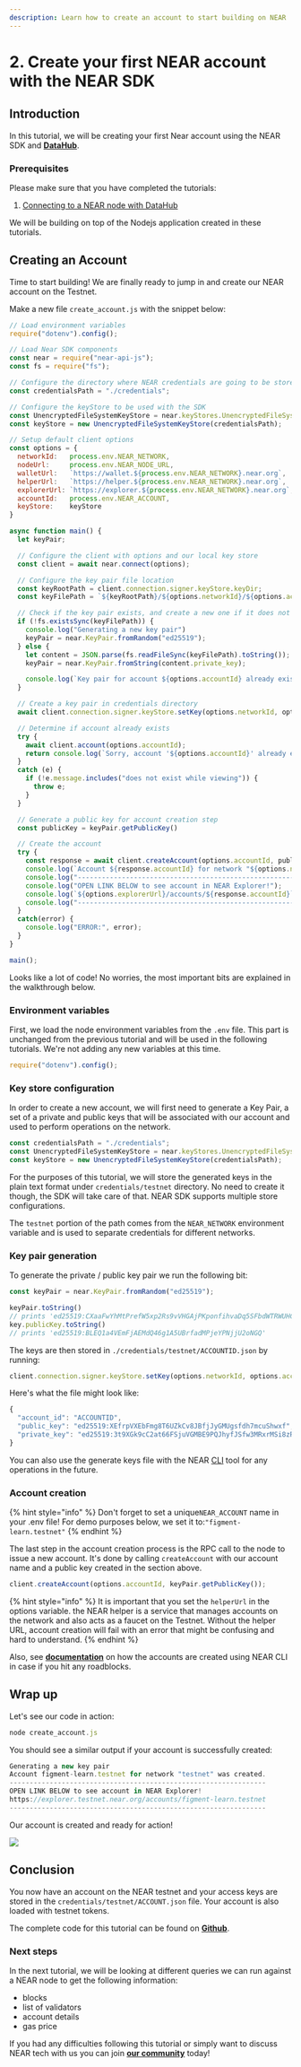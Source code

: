 ```yaml
---
description: Learn how to create an account to start building on NEAR
---
```


# 2. Create your first NEAR account with the NEAR SDK

## Introduction

In this tutorial, we will be creating your first Near account using the NEAR SDK and [**DataHub**](https://datahub.figment.io/sign_up?service=near).

### Prerequisites

Please make sure that you have completed the tutorials:

1. [Connecting to a NEAR node with DataHub](https://learn.figment.io/network-documentation/near/tutorials/1.-connecting-to-a-near-node-using-datahub)

We will be building on top of the Nodejs application created in these tutorials.

## Creating an Account

Time to start building! We are finally ready to jump in and create our NEAR account on the Testnet.

Make a new file `create_account.js` with the snippet below:

```javascript
// Load environment variables
require("dotenv").config();

// Load Near SDK components
const near = require("near-api-js");
const fs = require("fs");

// Configure the directory where NEAR credentials are going to be stored
const credentialsPath = "./credentials";

// Configure the keyStore to be used with the SDK
const UnencryptedFileSystemKeyStore = near.keyStores.UnencryptedFileSystemKeyStore;
const keyStore = new UnencryptedFileSystemKeyStore(credentialsPath);

// Setup default client options
const options = {
  networkId:   process.env.NEAR_NETWORK,
  nodeUrl:     process.env.NEAR_NODE_URL,
  walletUrl:   `https://wallet.${process.env.NEAR_NETWORK}.near.org`,
  helperUrl:   `https://helper.${process.env.NEAR_NETWORK}.near.org`,
  explorerUrl: `https://explorer.${process.env.NEAR_NETWORK}.near.org`,
  accountId:   process.env.NEAR_ACCOUNT, 
  keyStore:    keyStore
}

async function main() {
  let keyPair;

  // Configure the client with options and our local key store
  const client = await near.connect(options);

  // Configure the key pair file location
  const keyRootPath = client.connection.signer.keyStore.keyDir;
  const keyFilePath = `${keyRootPath}/${options.networkId}/${options.accountId}.json`;

  // Check if the key pair exists, and create a new one if it does not
  if (!fs.existsSync(keyFilePath)) {
    console.log("Generating a new key pair")
    keyPair = near.KeyPair.fromRandom("ed25519");
  } else {
    let content = JSON.parse(fs.readFileSync(keyFilePath).toString());
    keyPair = near.KeyPair.fromString(content.private_key);

    console.log(`Key pair for account ${options.accountId} already exists, skipping creation`);
  }

  // Create a key pair in credentials directory
  await client.connection.signer.keyStore.setKey(options.networkId, options.accountId, keyPair);

  // Determine if account already exists
  try {
    await client.account(options.accountId);
    return console.log(`Sorry, account '${options.accountId}' already exists.`);
  }
  catch (e) {
    if (!e.message.includes("does not exist while viewing")) {
      throw e;
    }
  }

  // Generate a public key for account creation step
  const publicKey = keyPair.getPublicKey()

  // Create the account
  try {
    const response = await client.createAccount(options.accountId, publicKey);
    console.log(`Account ${response.accountId} for network "${options.networkId}" was created.`);
    console.log("----------------------------------------------------------------");
    console.log("OPEN LINK BELOW to see account in NEAR Explorer!");
    console.log(`${options.explorerUrl}/accounts/${response.accountId}`);
    console.log("----------------------------------------------------------------");
  }
  catch(error) {
    console.log("ERROR:", error);
  }
}

main();
```

Looks like a lot of code! No worries, the most important bits are explained in the walkthrough below.

### Environment variables

First, we load the node environment variables from the `.env` file. This part is unchanged from the previous tutorial and will be used in the following tutorials. We're not adding any new variables at this time.

```javascript
require("dotenv").config();
```

### Key store configuration

In order to create a new account, we will first need to generate a Key Pair, a set of a private and public keys that will be associated with our account and used to perform operations on the network.

```javascript
const credentialsPath = "./credentials";
const UnencryptedFileSystemKeyStore = near.keyStores.UnencryptedFileSystemKeyStore;
const keyStore = new UnencryptedFileSystemKeyStore(credentialsPath);
```

For the purposes of this tutorial, we will store the generated keys in the plain text format under `credentials/testnet` directory. No need to create it though, the SDK will take care of that. NEAR SDK supports multiple store configurations.

The `testnet` portion of the path comes from the `NEAR_NETWORK` environment variable and is used to separate credentials for different networks.

### Key pair generation

To generate the private / public key pair we run the following bit:

```javascript
const keyPair = near.KeyPair.fromRandom("ed25519");

keyPair.toString()
// prints 'ed25519:CXaaFwYhMtPrefW5xp2Rs9vVHGAjPKponfihvaDq5SFbdWTRWUHCVmk3o9pBozwCs3yN87s....'
key.publicKey.toString()
// prints 'ed25519:BLEQ1a4VEmFjAEMdQ46g1A5UBrfadMPjeYPNjjU2oNGQ'
```

The keys are then stored in `./credentials/testnet/ACCOUNTID.json` by running:

```javascript
client.connection.signer.keyStore.setKey(options.networkId, options.accountId, keyPair);
```

Here's what the file might look like:

```javascript
{
  "account_id": "ACCOUNTID",
  "public_key": "ed25519:XEfrpVXEbFmg8T6UZkCv8JBfjJyGMUgsfdh7mcuShwxf",
  "private_key": "ed25519:3t9XGk9cC2at66FSjuVGMBE9PQJhyfJSfw3MRxrMSi8zRqn9oKon9H..."
}
```

You can also use the generate keys file with the NEAR [CLI](https://github.com/near/near-cli) tool for any operations in the future.

### Account creation

{% hint style="info" %}
Don't forget to set a unique`NEAR_ACCOUNT` name in your .env file! For demo purposes below, we set it to:`"figment-learn.testnet"`
{% endhint %}

The last step in the account creation process is the RPC call to the node to issue a new account. It's done by calling `createAccount` with our account name and a public key created in the section above.

```javascript
client.createAccount(options.accountId, keyPair.getPublicKey());
```

{% hint style="info" %}
It is important that you set the `helperUrl` in the options variable. the NEAR helper is a service that manages accounts on the network and also acts as a faucet on the Testnet. Without the helper URL, account creation will fail with an error that might be confusing and hard to understand.
{% endhint %}

Also, see [**documentation**](https://docs.near.org/docs/roles/integrator/implicit-accounts#generating-a-key-pair-first) on how the accounts are created using NEAR CLI in case if you hit any roadblocks.

## Wrap up

Let's see our code in action:

```javascript
node create_account.js
```

You should see a similar output if your account is successfully created:

```javascript
Generating a new key pair
Account figment-learn.testnet for network "testnet" was created.
----------------------------------------------------------------
OPEN LINK BELOW to see account in NEAR Explorer!
https://explorer.testnet.near.org/accounts/figment-learn.testnet
----------------------------------------------------------------
```

Our account is created and ready for action!

![](../../../.gitbook/assets/image%20%281%29.png)

## Conclusion

You now have an account on the NEAR testnet and your access keys are stored in the `credentials/testnet/ACCOUNT.json` file. Your account is also loaded with testnet tokens.

The complete code for this tutorial can be found on [**Github**](https://github.com/figment-networks/tutorials/blob/main/near/2_create_account/main.js).

### Next steps

In the next tutorial, we will be looking at different queries we can run against a NEAR node to get the following information:

* blocks
* list of validators
* account details
* gas price

If you had any difficulties following this tutorial or simply want to discuss NEAR tech with us you can join [**our community**](https://discord.gg/fszyM7K) today!

